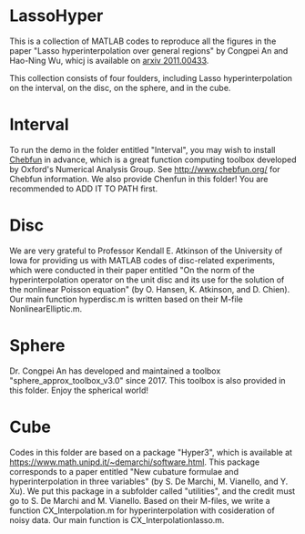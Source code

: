 # LassoHyper
This is a collection of MATLAB codes to reproduce all the figures in the paper "Lasso hyperinterpolation over general regions" by Congpei An and Hao-Ning Wu, whicj is available on [arxiv 2011.00433](https://arxiv.org/abs/2011.00433).

This collection consists of four foulders, including Lasso hyperinterpolation on the interval, on the disc, on the sphere, and in the cube.
# Interval
To run the demo in the folder entitled "Interval", you may wish to install [Chebfun](http://www.chebfun.org/) in advance, which is a great function computing toolbox developed by Oxford's Numerical Analysis Group. See http://www.chebfun.org/ for Chebfun information. We also provide Chenfun in this folder! You are recommended to ADD IT TO PATH first.

# Disc
We are very grateful to Professor Kendall E. Atkinson of the University of Iowa for providing us with MATLAB codes of disc-related experiments, which were conducted in their paper entitled "On the norm of the hyperinterpolation operator on the unit disc and its use for the solution of the nonlinear Poisson equation" (by O. Hansen, K. Atkinson, and D. Chien). Our main function hyperdisc.m is written based on their M-file NonlinearElliptic.m.

# Sphere
Dr. Congpei An has developed and maintained a toolbox "sphere_approx_toolbox_v3.0" since 2017. This toolbox is also provided in this folder. Enjoy the spherical world!

# Cube
Codes in this folder are based on a package "Hyper3", which is available at https://www.math.unipd.it/~demarchi/software.html. This package corresponds to a paper entitled "New cubature formulae and hyperinterpolation in three variables" (by S. De Marchi, M. Vianello, and Y. Xu). We put this package in a subfolder called "utilities", and the credit must go to S. De Marchi and M. Vianello. Based on their M-files, we write a function CX_Interpolation.m for hyperinterpolation with cosideration of noisy data. Our main function is CX_Interpolationlasso.m.







